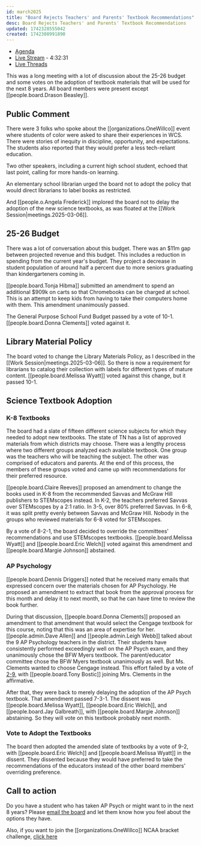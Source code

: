 ```yaml
---
id: march2025
title: "Board Rejects Teachers' and Parents' Textbook Recommendations"
desc: Board Rejects Teachers' and Parents' Textbook Recommendations
updated: 1742328555042
created: 1742308991890
---
```


- [Agenda](https://meeting.boeconnect.net/Public/Agenda/566?meeting=679313)
- [Live Stream](https://www.youtube.com/live/kFuRGaTnJMA) - 4:32:31
- [Live Threads](https://www.threads.net/@murribu/post/DHUZowGyaDr)

This was a long meeting with a lot of discussion about the 25-26 budget and some votes on the adoption of textbook materials that will be used for the next 8 years. All board members were present except [[people.board.Drason Beasley]].

## Public Comment

There were 3 folks who spoke about the [[organizations.OneWillco]] event where students of color were asked to share their experiences in WCS. There were stories of inequity in discipline, opportunity, and expectations. The students also reported that they would prefer a less tech-reliant education.

Two other speakers, including a current high school student, echoed that last point, calling for more hands-on learning.

An elementary school librarian urged the board not to adopt the policy that would direct librarians to label books as restricted.

And [[people.o.Angela Frederick]] implored the board not to delay the adoption of the new science textbooks, as was floated at the [[Work Session|meetings.2025-03-06]].

## 25-26 Budget

There was a lot of conversation about this budget. There was an $11m gap between projected revenue and this budget. This includes a reduction in spending from the current year's budget. They project a decrease in student population of around half a percent due to more seniors graduating than kindergarteners coming in.

[[people.board.Tonja Hibma]] submitted an amendment to spend an additional $909k on carts so that Chromebooks can be charged at school. This is an attempt to keep kids from having to take their computers home with them. This amendment unanimously passed.

The General Purpose School Fund Budget passed by a vote of 10-1. [[people.board.Donna Clements]] voted against it.

## Library Material Policy

The board voted to change the Library Materials Policy, as I described in the [[Work Session|meetings.2025-03-06]]. So there is now a requirement for librarians to catalog their collection with labels for different types of mature content. [[people.board.Melissa Wyatt]] voted against this change, but it passed 10-1.

## Science Textbook Adoption

### K-8 Textbooks

The board had a slate of fifteen different science subjects for which they needed to adopt new textbooks. The state of TN has a list of approved materials from which districts may choose. There was a lengthy process where two different groups analyzed each available textbook. One group was the teachers who will be teaching the subject. The other was comprised of educators and parents. At the end of this process, the members of these groups voted and came up with recommendations for their preferred resource.

[[people.board.Claire Reeves]] proposed an amendment to change the books used in K-8 from the recommended Savvas and McGraw Hill publishers to STEMscopes instead. In K-2, the teachers preferred Savvas over STEMscopes by a 2:1 ratio. In 3-5, over 80% preferred Savvas. In 6-8, it was split pretty evenly between Savvas and McGraw Hill. Nobody in the groups who reviewed materials for 6-8 voted for STEMscopes.

By a vote of 8-2-1, the board decided to override the committees' recommendations and use STEMscopes textbooks. [[people.board.Melissa Wyatt]] and [[people.board.Eric Welch]] voted against this amendment and [[people.board.Margie Johnson]] abstained.

### AP Psychology

[[people.board.Dennis Driggers]] noted that he received many emails that expressed concern over the materials chosen for AP Psychology. He proposed an amendment to extract that book from the approval process for this month and delay it to next month, so that he can have time to review the book further.

During that discussion, [[people.board.Donna Clements]] proposed an amendment to that amendment that would select the Cengage textbook for this course, noting that this was an area of expertise for her. [[people.admin.Dave Allen]] and [[people.admin.Leigh Webb]] talked about the 9 AP Psychology teachers in the district. Their students have consistently performed exceedingly well on the AP Psych exam, and they unanimously chose the BFW Myers textbook. The parent/educator committee chose the BFW Myers textbook unanimously as well. But Ms. Clements wanted to choose Cengage instead. This effort failed by a vote of [2-9](https://www.threads.net/@murribu/post/DHU0mbFNT1E), with [[people.board.Tony Bostic]] joining Mrs. Clements in the affirmative.

After that, they were back to merely delaying the adoption of the AP Psych textbook. That amendment passed 7-3-1. The dissent was [[people.board.Melissa Wyatt]], [[people.board.Eric Welch]], and [[people.board.Jay Galbreath]], with [[people.board.Margie Johnson]] abstaining. So they will vote on this textbook probably next month.

### Vote to Adopt the Textbooks

The board then adopted the amended slate of textbooks by a vote of 9-2, with [[people.board.Eric Welch]] and [[people.board.Melissa Wyatt]] in the dissent. They dissented because they would have preferred to take the recommendations of the educators instead of the other board members' overriding preference.

## Call to action

Do you have a student who has taken AP Psych or might want to in the next 8 years? Please [email the board](https://www.wcs.edu/about-us/members) and let them know how you feel about the options they have.

Also, if you want to join the [[organizations.OneWillco]] NCAA bracket challenge, [click here](https://docs.google.com/forms/d/e/1FAIpQLSf8Jh4aRolDxrb2NMSsB7ZdVw399_pwo7yqga03Q36FgBMTDg/viewform)

